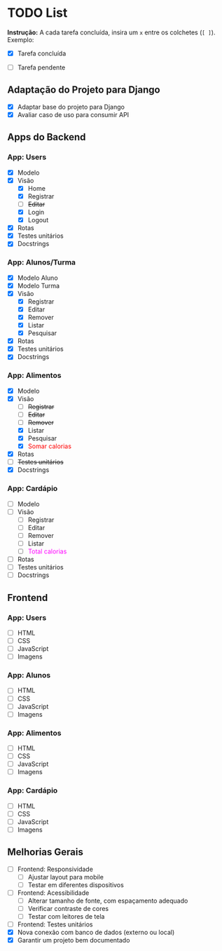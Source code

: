 # TODO List

**Instrução:** A cada tarefa concluída, insira um `x` entre os colchetes (`[ ]`).  
Exemplo:  
- [x] Tarefa concluída  
- [ ] Tarefa pendente


## Adaptação do Projeto para Django
- [x] Adaptar base do projeto para Django
- [x] Avaliar caso de uso para consumir API

## Apps do Backend

### App: Users
- [x] Modelo
- [x] Visão
  - [x] Home
  - [x] Registrar
  - [ ] ~~Editar~~
  - [x] Login
  - [x] Logout
- [x] Rotas
- [x] Testes unitários
- [x] Docstrings

### App: Alunos/Turma
- [x] Modelo Aluno
- [x] Modelo Turma
- [x] Visão
  - [x] Registrar
  - [x] Editar
  - [x] Remover
  - [x] Listar
  - [x] Pesquisar
- [x] Rotas
- [x] Testes unitários
- [x] Docstrings

### App: Alimentos
- [x] Modelo
- [x] Visão
  - [ ] ~~Registrar~~
  - [ ] ~~Editar~~
  - [ ] ~~Remover~~
  - [x] Listar
  - [x] Pesquisar
  - [x] <font style='color : red'>Somar calorias</font>
- [x] Rotas
- [ ] ~~Testes unitários~~
- [x] Docstrings

### App: Cardápio
- [ ] Modelo
- [ ] Visão
  - [ ] Registrar
  - [ ] Editar
  - [ ] Remover
  - [ ] Listar
  - [ ] <font style='color : magenta'>Total calorias</font>  
- [ ] Rotas
- [ ] Testes unitários
- [ ] Docstrings

## Frontend

### App: Users
- [ ] HTML
- [ ] CSS
- [ ] JavaScript
- [ ] Imagens

### App: Alunos
- [ ] HTML
- [ ] CSS
- [ ] JavaScript
- [ ] Imagens

### App: Alimentos
- [ ] HTML
- [ ] CSS
- [ ] JavaScript
- [ ] Imagens

### App: Cardápio
- [ ] HTML
- [ ] CSS
- [ ] JavaScript
- [ ] Imagens

## Melhorias Gerais
- [ ] Frontend: Responsividade
  - [ ] Ajustar layout para mobile
  - [ ] Testar em diferentes dispositivos  
- [ ] Frontend: Acessibilidade
  - [ ] Alterar tamanho de fonte, com espaçamento adequado
  - [ ] Verificar contraste de cores
  - [ ] Testar com leitores de tela
- [ ] Frontend: Testes unitários
- [x] Nova conexão com banco de dados (externo ou local)
- [x] Garantir um projeto bem documentado